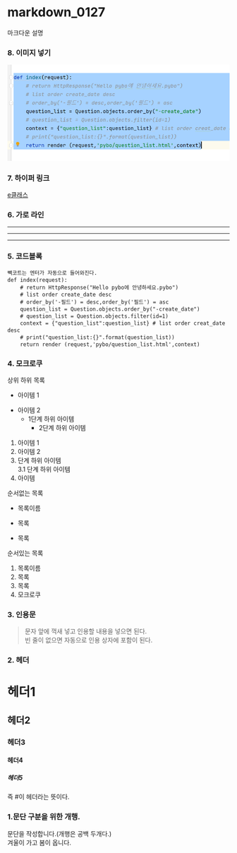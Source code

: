 # markdown_0127
마크다운 설명


### 8. 이미지 넣기
![파이참](https://github.com/kimyusuk/markdown_0127/blob/main/%EB%A7%88%ED%81%AC%EC%88%98%EC%97%85/%EC%BA%A1%EC%B2%98.PNG)


### 7. 하이퍼 링크
[e클래스](https://cafe.daum.net/pcwk "e 클래스의 cafe 입니다.")


### 6. 가로 라인
---
***
-----

### 5. 코드블록
```
빽코트는 엔터가 자동으로 들어와진다.
def index(request):
    # return HttpResponse("Hello pybo에 안녕하세요.pybo")
    # list order create_date desc
    # order_by('-필드') = desc,order_by('필드') = asc
    question_list = Question.objects.order_by("-create_date")
    # question_list = Question.objects.filter(id=1)
    context = {"question_list":question_list} # list order creat_date desc
    # print("question_list:{}".format(question_list))
    return render (request,'pybo/question_list.html',context)
```

### 4. 모크로쿠
상위 하위 목록  
- 아이템 1  
+ 아이템 2  
  - 1단계 하위 아이템  
    * 2단계 하위 아이템  

1. 아이템 1  
2. 아이템 2  
  9. 단계 하위 아이템  
    3.1 단계 하위 아이템  
5. 아이템 


순서없는 목록  
* 목록이름
- 목록
+ 목록

순서있는 목록  
1. 목록이름
2. 목록
3. 목록
4. 모크로쿠

### 3. 인용문
> 문자 앞에 꺽새 넣고 인용할 내용을 넣으면 된다.  
> 빈 줄이 없으면 자동으로 인용 상자에 포함이 된다. 

### 2. 헤더
# 헤더1
## 헤더2
### 헤더3
#### 헤더4
##### 헤더5
즉 #이 헤더라는 뜻이다.


### 1.문단 구분을 위한 개행.
문단을 작성합니다.(개행은 공백 두개다.)  
겨울이 가고 봄이 옵니다.
